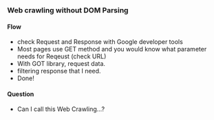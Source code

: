### Web crawling without DOM Parsing


#### Flow
- check Request and Response with Google developer tools
- Most pages use GET method and you would know what parameter needs for Reqeust (check URL)
- With GOT library, request data.
- filtering response that I need.
- Done!


#### Question
- Can I call this Web Crawling...? 
